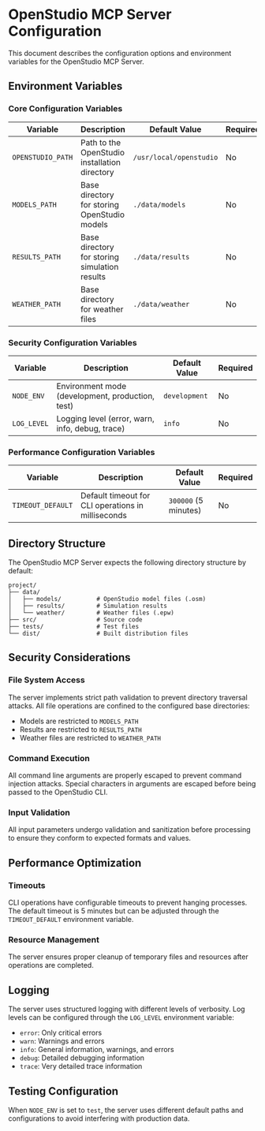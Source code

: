 # OpenStudio MCP Server Configuration

This document describes the configuration options and environment variables for the OpenStudio MCP Server.

## Environment Variables

### Core Configuration Variables

| Variable | Description | Default Value | Required |
|----------|-------------|---------------|----------|
| `OPENSTUDIO_PATH` | Path to the OpenStudio installation directory | `/usr/local/openstudio` | No |
| `MODELS_PATH` | Base directory for storing OpenStudio models | `./data/models` | No |
| `RESULTS_PATH` | Base directory for storing simulation results | `./data/results` | No |
| `WEATHER_PATH` | Base directory for weather files | `./data/weather` | No |

### Security Configuration Variables

| Variable | Description | Default Value | Required |
|----------|-------------|---------------|----------|
| `NODE_ENV` | Environment mode (development, production, test) | `development` | No |
| `LOG_LEVEL` | Logging level (error, warn, info, debug, trace) | `info` | No |

### Performance Configuration Variables

| Variable | Description | Default Value | Required |
|----------|-------------|---------------|----------|
| `TIMEOUT_DEFAULT` | Default timeout for CLI operations in milliseconds | `300000` (5 minutes) | No |

## Directory Structure

The OpenStudio MCP Server expects the following directory structure by default:

```
project/
├── data/
│   ├── models/          # OpenStudio model files (.osm)
│   ├── results/         # Simulation results
│   └── weather/         # Weather files (.epw)
├── src/                 # Source code
├── tests/               # Test files
└── dist/                # Built distribution files
```

## Security Considerations

### File System Access

The server implements strict path validation to prevent directory traversal attacks. All file operations are confined to the configured base directories:
- Models are restricted to `MODELS_PATH`
- Results are restricted to `RESULTS_PATH`
- Weather files are restricted to `WEATHER_PATH`

### Command Execution

All command line arguments are properly escaped to prevent command injection attacks. Special characters in arguments are escaped before being passed to the OpenStudio CLI.

### Input Validation

All input parameters undergo validation and sanitization before processing to ensure they conform to expected formats and values.

## Performance Optimization

### Timeouts

CLI operations have configurable timeouts to prevent hanging processes. The default timeout is 5 minutes but can be adjusted through the `TIMEOUT_DEFAULT` environment variable.

### Resource Management

The server ensures proper cleanup of temporary files and resources after operations are completed.

## Logging

The server uses structured logging with different levels of verbosity. Log levels can be configured through the `LOG_LEVEL` environment variable:
- `error`: Only critical errors
- `warn`: Warnings and errors
- `info`: General information, warnings, and errors
- `debug`: Detailed debugging information
- `trace`: Very detailed trace information

## Testing Configuration

When `NODE_ENV` is set to `test`, the server uses different default paths and configurations to avoid interfering with production data.